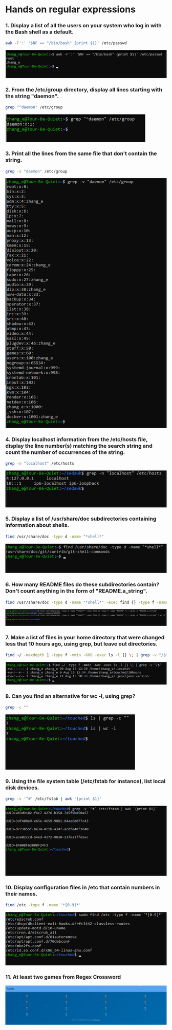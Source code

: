 # Hands on regular expressions
### 1. Display a list of all the users on your system who log in with the Bash shell as a default.

```bash
awk -F':' '$NF == "/bin/bash" {print $1}' /etc/passwd 
```
![Alt text](../screenshots/image-1.png)
### 2. From the /etc/group directory, display all lines starting with the string "daemon".

```bash
grep "^daemon" /etc/group
```
![Alt text](../screenshots/image.png)

### 3. Print all the lines from the same file that don't contain the string.

```bash
grep -v "daemon" /etc/group
```
![Alt text](../screenshots/image-2.png)

### 4. Display localhost information from the /etc/hosts file, display the line number(s) matching the search string and count the number of occurrences of the string.

```bash
grep -n "localhost" /etc/hosts
```
![Alt text](../screenshots/10.png)

### 5. Display a list of /usr/share/doc subdirectories containing information about shells.

```bash
find /usr/share/doc -type d -name "*shell*"
```
![Alt text](../screenshots/image-3.png)

### 6. How many README files do these subdirectories contain? Don't count anything in the form of "README.a_string".

```bash
find /usr/share/doc -type d -name "*shell*" -exec find {} -type f -name "README" \; | grep -v "README.a_string" | wc -l
```
![Alt text](../screenshots/image-4.png)

### 7. Make a list of files in your home directory that were changed less that 10 hours ago, using grep, but leave out directories.

```bash
find ~/ -maxdepth 1 -type f -mmin -600 -exec ls -l {} \; | grep -v "/$"
```
![Alt text](../screenshots/image-6.png)

### 8. Can you find an alternative for wc -l, using grep?

```bash
grep -c ""
```
![Alt text](../screenshots/image-5.png)

### 9. Using the file system table (/etc/fstab for instance), list local disk devices.

```bash
grep -v '^#' /etc/fstab | awk '{print $1}'
```
![Alt text](../screenshots/image-7.png)

### 10. Display configuration files in /etc that contain numbers in their names.

```bash
find /etc -type f -name '*[0-9]*'
```

![Alt text](../screenshots/image-8.png)


### 11. At least two games from Regex Crossword 

![Alt text](../screenshots/image-9.png)